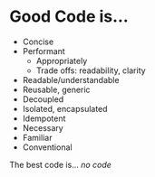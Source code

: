 # Good Code is…

- Concise
- Performant
    -  Appropriately
    - Trade offs: readability, clarity
- Readable/understandable
- Reusable, generic
- Decoupled
- Isolated, encapsulated
- Idempotent
- Necessary
- Familiar
- Conventional

The best code is… *no code*
